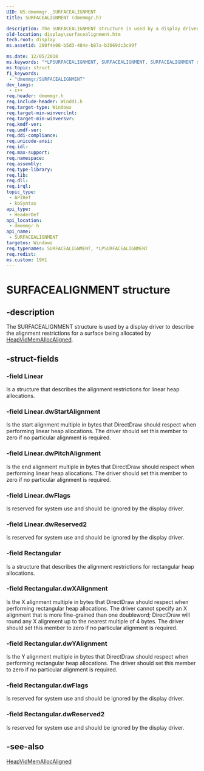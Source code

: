 ```yaml
---
UID: NS:dmemmgr._SURFACEALIGNMENT
title: SURFACEALIGNMENT (dmemmgr.h)

description: The SURFACEALIGNMENT structure is used by a display driver to describe the alignment restrictions for a surface being allocated by HeapVidMemAllocAligned.
old-location: display\surfacealignment.htm
tech.root: display
ms.assetid: 200f4e08-b5d3-484e-b87a-b3069dc3c99f

ms.date: 12/05/2018
ms.keywords: "*LPSURFACEALIGNMENT, SURFACEALIGNMENT, SURFACEALIGNMENT structure [Display Devices], display.surfacealignment, dmemmgr/SURFACEALIGNMENT, grstrcts_8ab8c373-9600-45dc-9f16-f6c4de52a0c7.xml"
ms.topic: struct
f1_keywords: 
 - "dmemmgr/SURFACEALIGNMENT"
dev_langs:
 - c++
req.header: dmemmgr.h
req.include-header: Winddi.h
req.target-type: Windows
req.target-min-winverclnt: 
req.target-min-winversvr: 
req.kmdf-ver: 
req.umdf-ver: 
req.ddi-compliance: 
req.unicode-ansi: 
req.idl: 
req.max-support: 
req.namespace: 
req.assembly: 
req.type-library: 
req.lib: 
req.dll: 
req.irql: 
topic_type:
 - APIRef
 - kbSyntax
api_type:
 - HeaderDef
api_location:
 - dmemmgr.h
api_name:
 - SURFACEALIGNMENT
targetos: Windows
req.typenames: SURFACEALIGNMENT, *LPSURFACEALIGNMENT
req.redist: 
ms.custom: 19H1
---
```


# SURFACEALIGNMENT structure


## -description


The SURFACEALIGNMENT structure is used by a display driver to describe the alignment restrictions for a surface being allocated by <a href="https://docs.microsoft.com/windows/desktop/api/dmemmgr/nf-dmemmgr-heapvidmemallocaligned">HeapVidMemAllocAligned</a>.


## -struct-fields




### -field Linear

Is a structure that describes the alignment restrictions for linear heap allocations. 


### -field Linear.dwStartAlignment

Is the start alignment multiple in bytes that DirectDraw should respect when performing linear heap allocations. The driver should set this member to zero if no particular alignment is required.


### -field Linear.dwPitchAlignment

Is the end alignment multiple in bytes that DirectDraw should respect when performing linear heap allocations. The driver should set this member to zero if no particular alignment is required.


### -field Linear.dwFlags

Is reserved for system use and should be ignored by the display driver.


### -field Linear.dwReserved2

Is reserved for system use and should be ignored by the display driver.


### -field Rectangular

Is a structure that describes the alignment restrictions for rectangular heap allocations.


### -field Rectangular.dwXAlignment

Is the X alignment multiple in bytes that DirectDraw should respect when performing rectangular heap allocations. The driver cannot specify an X alignment that is more fine-grained than one doubleword; DirectDraw will round any X alignment up to the nearest multiple of 4 bytes. The driver should set this member to zero if no particular alignment is required.


### -field Rectangular.dwYAlignment

Is the Y alignment multiple in bytes that DirectDraw should respect when performing rectangular heap allocations. The driver should set this member to zero if no particular alignment is required.


### -field Rectangular.dwFlags

Is reserved for system use and should be ignored by the display driver.


### -field Rectangular.dwReserved2

Is reserved for system use and should be ignored by the display driver.


## -see-also




<a href="https://docs.microsoft.com/windows/desktop/api/dmemmgr/nf-dmemmgr-heapvidmemallocaligned">HeapVidMemAllocAligned</a>
 

 

